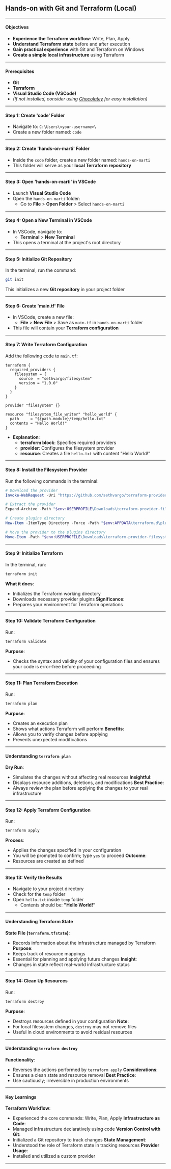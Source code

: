 ## Hands-on with Git and Terraform (Local)

---

#### Objectives

- **Experience the Terraform workflow**: Write, Plan, Apply
- **Understand Terraform state** before and after execution
- **Gain practical experience** with Git and Terraform on Windows
- **Create a simple local infrastructure** using Terraform

---

#### Prerequisites

- **Git**
- **Terraform**
- **Visual Studio Code (VSCode)**
- *(If not installed, consider using [Chocolatey](https://chocolatey.org/) for easy installation)*

---

#### Step 1: Create 'code' Folder

- Navigate to: `C:\Users\<your-username>\`
- Create a new folder named: `code`

---

#### Step 2: Create 'hands-on-marti' Folder

- Inside the `code` folder, create a new folder named: `hands-on-marti`
- This folder will serve as your **local Terraform repository**

---

#### Step 3: Open 'hands-on-marti' in VSCode

- Launch **Visual Studio Code**
- Open the `hands-on-marti` folder:
  - Go to **File** > **Open Folder** > Select `hands-on-marti`

---

#### Step 4: Open a New Terminal in VSCode

- In VSCode, navigate to:
  - **Terminal** > **New Terminal**
- This opens a terminal at the project's root directory

---

#### Step 5: Initialize Git Repository

In the terminal, run the command:

  ```bash
  git init
  ```

This initializes a new **Git repository** in your project folder

---

#### Step 6: Create 'main.tf' File

- In VSCode, create a new file:
  - **File** > **New File** > Save as `main.tf` in `hands-on-marti` folder
- This file will contain your **Terraform configuration**

---

#### Step 7: Write Terraform Configuration

Add the following code to `main.tf`:

  ```hcl
  terraform {
    required_providers {
      filesystem = {
        source  = "sethvargo/filesystem"
        version = "1.0.0"
      }
    }
  }

  provider "filesystem" {}

  resource "filesystem_file_writer" "hello_world" {
    path     = "${path.module}/temp/hello.txt"
    contents = "Hello World!"
  }
  ```

- **Explanation**:
  - **terraform block**: Specifies required providers
  - **provider**: Configures the filesystem provider
  - **resource**: Creates a file `hello.txt` with content "Hello World!"

---

#### Step 8: Install the Filesystem Provider

Run the following commands in the terminal:

  ```powershell
  # Download the provider
  Invoke-WebRequest -Uri "https://github.com/sethvargo/terraform-provider-filesystem/releases/download/v1.0.0/terraform-provider-filesystem_1.0.0_windows_amd64.zip" -OutFile "$env:USERPROFILE\Downloads\terraform-provider-filesystem.zip"

  # Extract the provider
  Expand-Archive -Path "$env:USERPROFILE\Downloads\terraform-provider-filesystem.zip" -DestinationPath "$env:USERPROFILE\Downloads\terraform-provider-filesystem" -Force

  # Create plugins directory
  New-Item -ItemType Directory -Force -Path "$env:APPDATA\terraform.d\plugins"

  # Move the provider to the plugins directory
  Move-Item -Path "$env:USERPROFILE\Downloads\terraform-provider-filesystem" -Destination "$env:APPDATA\terraform.d\plugins\terraform-provider-filesystem" -Force
  ```

---

#### Step 9: Initialize Terraform

In the terminal, run:

  ```bash
  terraform init
  ```

**What it does**:
  - Initializes the Terraform working directory
  - Downloads necessary provider plugins
**Significance**:
  - Prepares your environment for Terraform operations

---

#### Step 10: Validate Terraform Configuration

Run:

  ```bash
  terraform validate
  ```

**Purpose**:
  - Checks the syntax and validity of your configuration files and ensures your code is error-free before proceeding

---

#### Step 11: Plan Terraform Execution

Run:

  ```bash
  terraform plan
  ```

**Purpose**:
  - Creates an execution plan
  - Shows what actions Terraform will perform
**Benefits**:
  - Allows you to verify changes before applying
  - Prevents unexpected modifications

---

#### Understanding `terraform plan`
**Dry Run**:
  - Simulates the changes without affecting real resources
**Insightful**:
  - Displays resource additions, deletions, and modifications
**Best Practice**:
  - Always review the plan before applying the changes to your real infrastructure

---

#### Step 12: Apply Terraform Configuration

Run:

  ```bash
  terraform apply
  ```

**Process**:
  - Applies the changes specified in your configuration
  - You will be prompted to confirm; type `yes` to proceed
**Outcome**:
  - Resources are created as defined

---

#### Step 13: Verify the Results

- Navigate to your project directory
- Check for the `temp` folder
- Open `hello.txt` inside `temp` folder
  - Contents should be: **"Hello World!"**

---

#### Understanding Terraform State
**State File (`terraform.tfstate`)**:
  - Records information about the infrastructure managed by Terraform
**Purpose**:
  - Keeps track of resource mappings
  - Essential for planning and applying future changes
**Insight**:
  - Changes in state reflect real-world infrastructure status

---

#### Step 14: Clean Up Resources

Run:

  ```bash
  terraform destroy
  ```

**Purpose**:
  - Destroys resources defined in your configuration
**Note**:
  - For local filesystem changes, `destroy` may not remove files
  - Useful in cloud environments to avoid residual resources

---

#### Understanding `terraform destroy`
**Functionality**:
  - Reverses the actions performed by `terraform apply`
**Considerations**:
  - Ensures a clean state and resource removal
**Best Practice**:
  - Use cautiously; irreversible in production environments

---

#### Key Learnings

**Terraform Workflow**:
  - Experienced the core commands: Write, Plan, Apply
**Infrastructure as Code**:
  - Managed infrastructure declaratively using code
**Version Control with Git**:
  - Initialized a Git repository to track changes
**State Management**:
  - Understood the role of Terraform state in tracking resources
**Provider Usage**:
  - Installed and utilized a custom provider

---
